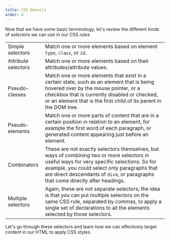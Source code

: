 ```yaml
---
title: CSS Details
order: 4
---
```


Now that we have some basic terminology, let's review the different kinds of
_selectors_ we can use in our CSS _rules_

|                     |                                                                                                                                                                                                                                                                               |
| ------------------- | ----------------------------------------------------------------------------------------------------------------------------------------------------------------------------------------------------------------------------------------------------------------------------- |
| Simple selectors    | Match one or more elements based on element `type`, `class`, or `id`.                                                                                                                                                                                                         |
| Attribute selectors | Match one or more elements based on their attributes/attribute values.                                                                                                                                                                                                        |
| Pseudo-classes      | Match one or more elements that exist in a certain state, such as an element that is being hovered over by the mouse pointer, or a checkbox that is currently disabled or checked, or an element that is the first child of its parent in the DOM tree.                       |
| Pseudo-elements     | Match one or more parts of content that are in a certain position in relation to an element, for example the first word of each paragraph, or generated content appearing just before an element.                                                                             |
| Combinators         | These are not exactly selectors themselves, but ways of combining two or more selectors in useful ways for very specific selections. So for example, you could select only paragraphs that are direct descendants of `div`s, or paragraphs that come directly after headings. |
| Multiple selectors  | Again, these are not separate selectors; the idea is that you can put multiple selectors on the same CSS rule, separated by commas, to apply a single set of declarations to all the elements selected by those selectors.                                                    |

Let's go through these selectors and learn how we can effectively target content
in our HTML to apply CSS styles.
